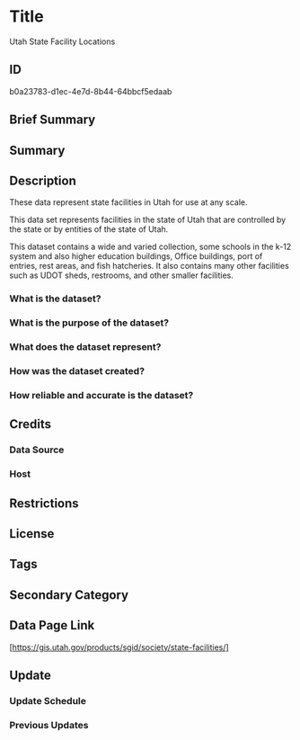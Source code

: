 # Title

Utah State Facility Locations

## ID

b0a23783-d1ec-4e7d-8b44-64bbcf5edaab

## Brief Summary

## Summary

## Description

These data represent state facilities in Utah for use at any scale.

This data set represents facilities in the state of Utah that are controlled by the state or by entities of the state of Utah.

This dataset contains a wide and varied collection, some schools in the k-12 system and also higher education buildings, Office buildings, port of entries, rest areas, and fish hatcheries. It also contains many other facilities such as UDOT sheds, restrooms, and other smaller facilities.

### What is the dataset?

### What is the purpose of the dataset?

### What does the dataset represent?

### How was the dataset created?

### How reliable and accurate is the dataset?

## Credits

### Data Source

### Host

## Restrictions

## License

## Tags

## Secondary Category

## Data Page Link

[https://gis.utah.gov/products/sgid/society/state-facilities/]

## Update

### Update Schedule

### Previous Updates
